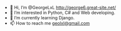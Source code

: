 - 👋 Hi, I’m @GeorgeLxL http://george6.great-site.net/
- 👀 I’m interested in Python, C# and Web developing.
- 🌱 I’m currently learning Django.
- 📫 How to reach me geolxl@gmail.com

<!---
GeorgeLxL/GeorgeLxL is a ✨ special ✨ repository because its `README.md` (this file) appears on your GitHub profile.
You can click the Preview link to take a look at your changes.
--->
